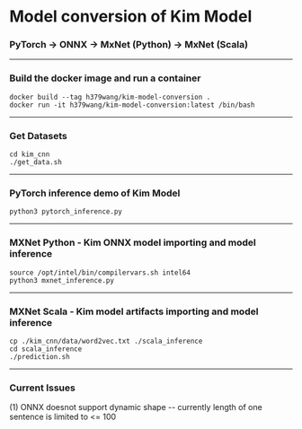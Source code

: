 # Model conversion of Kim Model
### PyTorch -> ONNX -> MxNet (Python) -> MxNet (Scala)

----------
### Build the docker image and run a container
```
docker build --tag h379wang/kim-model-conversion .
docker run -it h379wang/kim-model-conversion:latest /bin/bash
```
----------
### Get Datasets
```
cd kim_cnn
./get_data.sh
```
----------
### PyTorch inference demo of Kim Model
```
python3 pytorch_inference.py
```
----------
### MXNet Python - Kim ONNX model importing and model inference
```
source /opt/intel/bin/compilervars.sh intel64
python3 mxnet_inference.py
```
----------
### MXNet Scala - Kim model artifacts importing and model inference
```
cp ./kim_cnn/data/word2vec.txt ./scala_inference
cd scala_inference
./prediction.sh
```
----------

### Current Issues
(1) ONNX doesnot support dynamic shape -- currently length of one sentence is limited to <= 100
